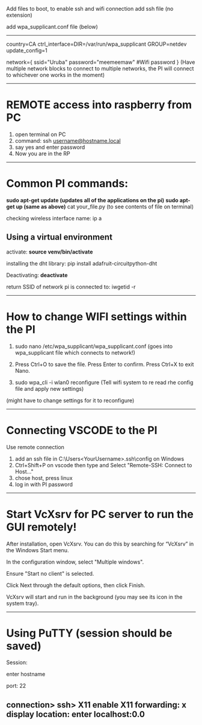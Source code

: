 Add files to boot, to enable ssh and wifi connection 
add ssh file (no extension)

add wpa_supplicant.conf file (below)

------------------------------------------------------
country=CA
ctrl_interface=DIR=/var/run/wpa_supplicant GROUP=netdev
update_config=1

network={
    ssid="Uruba"
    password="meemeemaw"   #Wifi password
}
(Have multiple network blocks to connect to multiple networks, the PI will connect to whichever one works in the moment)

------------------------------------------------------
# REMOTE access into raspberry from PC

1. open terminal on PC
2. command: ssh username@hostname.local 
3. say yes and enter password
4. Now you are in the RP 
-----------------------------------------------------------------------------------------------
# Common PI commands:
**sudo apt-get update (updates all of the applications on the pi)**
**sudo apt-get up (same as above)**
cat your_file.py (to see contents of file on terminal)

checking wireless interface name: 
ip a

## Using a virtual environment

activate: **source venv/bin/activate**

installing the dht library: pip install adafruit-circuitpython-dht

Deactivating: **deactivate**


return SSID of network pi is connected to: 
iwgetid -r

-----------------------------------------------------------------------------------------------

# How to change WIFI settings within the PI

1. sudo nano /etc/wpa_supplicant/wpa_supplicant.conf   (goes into wpa_supplicant file which connects to network!)

2. Press Ctrl+O to save the file.
   Press Enter to confirm.
   Press Ctrl+X to exit Nano.
3. sudo wpa_cli -i wlan0 reconfigure   (Tell wifi system to re read rhe config file and apply new settings)

(might have to change settings for it to reconfigure)

-----------------------------------------------------------------------------------------------

# Connecting VSCODE to the PI

Use remote connection
1. add an ssh file in C:\Users\<YourUsername>\.ssh\config on Windows
2. Ctrl+Shift+P on vscode then type and Select "Remote-SSH: Connect to Host..."
3. chose host, press linux 
4. log in with PI password

-----------------------------------------------------------------------------------------------
# Start VcXsrv for PC server to run the GUI remotely!

After installation, open VcXsrv. You can do this by searching for “VcXsrv” in the Windows Start menu.

In the configuration window, select "Multiple windows".

Ensure "Start no client" is selected.

Click Next through the default options, then click Finish.

VcXsrv will start and run in the background (you may see its icon in the system tray).

-----------------------------------------------------------------------------------------------

# Using PuTTY (session should be saved)

Session: 

enter hostname

port: 22

connection> ssh> X11   enable X11 forwarding:
x display location: enter localhost:0.0
-----------------------------------------------------------------------------------------------
